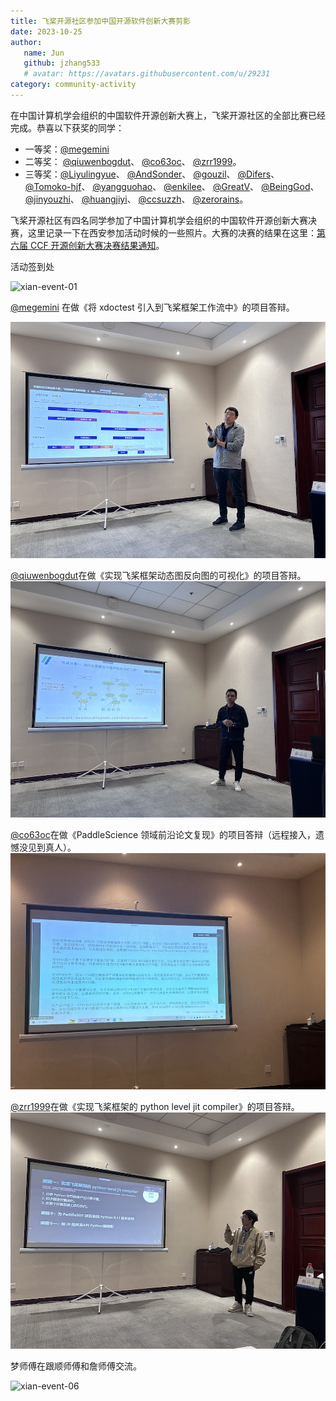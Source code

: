 ```yaml
---
title: 飞桨开源社区参加中国开源软件创新大赛剪影
date: 2023-10-25
author:
   name: Jun
   github: jzhang533
   # avatar: https://avatars.githubusercontent.com/u/29231
category: community-activity
---
```


在中国计算机学会组织的中国软件开源创新大赛上，飞桨开源社区的全部比赛已经完成。恭喜以下获奖的同学：

- 一等奖：[@megemini](https://github.com/megemini)
- 二等奖： [@qiuwenbogdut](https://github.com/qiuwenbogdut)、 [@co63oc](https://github.com/co63oc)、 [@zrr1999](https://github.com/zrr1999)。
- 三等奖：[@Liyulingyue](https://github.com/Liyulingyue)、 [@AndSonder](https://github.com/AndSonder)、 [@gouzil](https://github.com/gouzil)、 [@Difers](https://github.com/Difers)、 [@Tomoko-hjf](https://github.com/Tomoko-hjf)、 [@yangguohao](https://github.com/yangguohao)、 [@enkilee](https://github.com/enkilee)、 [@GreatV](https://github.com/GreatV)、 [@BeingGod](https://github.com/BeingGod)、 [@jinyouzhi](https://github.com/jinyouzhi)、 [@huangjiyi](https://github.com/huangjiyi)、 [@ccsuzzh](https://github.com/ccsuzzh)、 [@zerorains](https://github.com/zerorains)。

飞桨开源社区有四名同学参加了中国计算机学会组织的中国软件开源创新大赛决赛，这里记录一下在西安参加活动时候的一些照片。大赛的决赛的结果在这里：[第六届 CCF 开源创新大赛决赛结果通知](https://mp.weixin.qq.com/s/0GWqGLvCzB8_2B0rJKn6WQ)。

活动签到处

![xian-event-01](../images/xian-event/xian-event-01.jpg)

[@megemini](https://github.com/megemini) 在做《将 xdoctest 引入到飞桨框架工作流中》的项目答辩。

![xian-event-02](../images/xian-event/xian-event-02.jpg)

[@qiuwenbogdut](https://github.com/qiuwenbogdut)在做《实现飞桨框架动态图反向图的可视化》的项目答辩。
![xian-event-03](../images/xian-event/xian-event-03.jpg)

[@co63oc](https://github.com/co63oc)在做《PaddleScience 领域前沿论文复现》的项目答辩（远程接入，遗憾没见到真人）。
![xian-event-04](../images/xian-event/xian-event-04.jpg)

[@zrr1999](https://github.com/zrr1999)在做《实现飞桨框架的 python level jit compiler》的项目答辩。
![xian-event-05](../images/xian-event/xian-event-05.jpg)

梦师傅在跟顺师傅和詹师傅交流。

![xian-event-06](../images/xian-event/xian-event-06.jpg)
